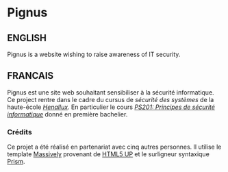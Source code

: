 # Pignus

## ENGLISH
Pignus is a website wishing to raise awareness of IT security.

## FRANCAIS
Pignus est une site web souhaitant sensibiliser à la sécurité informatique.
Ce project rentre dans le cadre du cursus de *sécurité des systèmes* de la haute-école [*Henallux*](https://www.henallux.be/). En particulier le cours [*PS201: Principes de sécurité informatique*](https://services.henallux.be/paysage/public/cursus/infoaa/idAa/97091/idUe/97110/idCursus/68) donné en première bachelier.

### Crédits
Ce projet a été réalisé en partenariat avec cinq autres personnes. Il utilise le template [Massively](https://html5up.net/massively) provenant de [HTML5 UP](https://html5up.net) et le surligneur syntaxique [Prism](https://prismjs.com/index.html).
